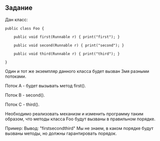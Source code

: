 ## Задание

Дан класс:
    
    public class Foo {

        public void first(Runnable r) { print("first"); }

        public void second(Runnable r) { print("second"); }

        public void third(Runnable r) { print("third"); }

    }

Один и тот же экземпляр данного класса будет вызван 3мя разными потоками. 

Поток А - будет вызывать метод first(). 

Поток B - second(). 

Поток С - third().

Необходимо реализовать механизм и изменить программу таким образом, что методы класса Foo будут вызваны в правильном порядке.

Пример:
Вывод: "firstsecondthird"
Мы не знаем, в каком порядке будут вызваны методы, но должны гарантировать порядок.